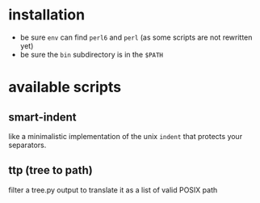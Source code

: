 # installation

* be sure `env` can find `perl6` and `perl`
  (as some scripts are not rewritten yet)
* be sure the `bin` subdirectory is in the `$PATH`

# available scripts

## smart-indent

like a minimalistic implementation of the unix `indent` that protects 
your separators.

## ttp (tree to path)

filter a tree.py output to translate it as a list of valid POSIX path

